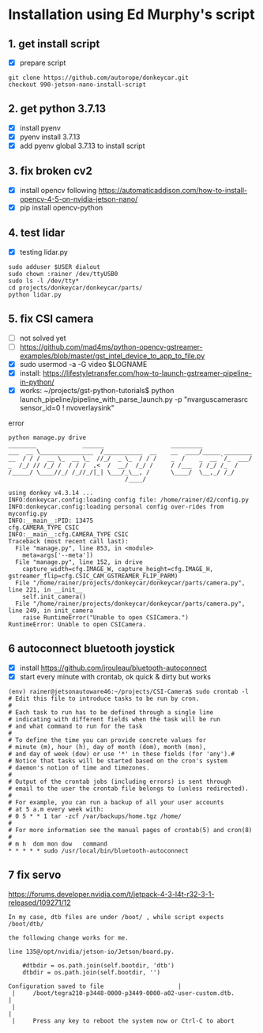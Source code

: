 # Installation using Ed Murphy's script

## 1. get install script 
- [x] prepare script
```
git clone https://github.com/autorope/donkeycar.git
checkout 990-jetson-nano-install-script
```
## 2. get python 3.7.13
- [x] install pyenv
- [x] pyenv install 3.7.13
- [x] add pyenv global 3.7.13 to install script

## 3. fix broken cv2
- [x] install opencv following https://automaticaddison.com/how-to-install-opencv-4-5-on-nvidia-jetson-nano/
- [x] pip install opencv-python

## 4. test lidar
- [x] testing lidar.py
```
sudo adduser $USER dialout
sudo chown :rainer /dev/ttyUSB0
sudo ls -l /dev/tty*
cd projects/donkeycar/donkeycar/parts/
python lidar.py 
```
## 5. fix CSI camera
- [ ] not solved yet
- [ ] https://github.com/mad4ms/python-opencv-gstreamer-examples/blob/master/gst_intel_device_to_app_to_file.py
- [x] sudo usermod -a -G video $LOGNAME
- [x] install: https://lifestyletransfer.com/how-to-launch-gstreamer-pipeline-in-python/
- [x] works: ~/projects/gst-python-tutorials$ python launch_pipeline/pipeline_with_parse_launch.py -p "nvarguscamerasrc sensor_id=0 ! nvoverlaysink"

error
```
python manage.py drive
________             ______                   _________              
___  __ \_______________  /___________  __    __  ____/_____ ________
__  / / /  __ \_  __ \_  //_/  _ \_  / / /    _  /    _  __ `/_  ___/
_  /_/ // /_/ /  / / /  ,<  /  __/  /_/ /     / /___  / /_/ /_  /    
/_____/ \____//_/ /_//_/|_| \___/_\__, /      \____/  \__,_/ /_/     
                                 /____/                              

using donkey v4.3.14 ...
INFO:donkeycar.config:loading config file: /home/rainer/d2/config.py
INFO:donkeycar.config:loading personal config over-rides from myconfig.py
INFO:__main__:PID: 13475
cfg.CAMERA_TYPE CSIC
INFO:__main__:cfg.CAMERA_TYPE CSIC
Traceback (most recent call last):
  File "manage.py", line 853, in <module>
    meta=args['--meta'])
  File "manage.py", line 152, in drive
    capture_width=cfg.IMAGE_W, capture_height=cfg.IMAGE_H, gstreamer_flip=cfg.CSIC_CAM_GSTREAMER_FLIP_PARM)
  File "/home/rainer/projects/donkeycar/donkeycar/parts/camera.py", line 221, in __init__
    self.init_camera()
  File "/home/rainer/projects/donkeycar/donkeycar/parts/camera.py", line 249, in init_camera
    raise RuntimeError("Unable to open CSICamera.")
RuntimeError: Unable to open CSICamera.

```

## 6 autoconnect bluetooth joystick
- [x] install https://github.com/jrouleau/bluetooth-autoconnect
- [x] start every minute with crontab, ok quick & dirty but works
```
(env) rainer@jetsonautoware46:~/projects/CSI-Camera$ sudo crontab -l
# Edit this file to introduce tasks to be run by cron.
# 
# Each task to run has to be defined through a single line
# indicating with different fields when the task will be run
# and what command to run for the task
# 
# To define the time you can provide concrete values for
# minute (m), hour (h), day of month (dom), month (mon),
# and day of week (dow) or use '*' in these fields (for 'any').# 
# Notice that tasks will be started based on the cron's system
# daemon's notion of time and timezones.
# 
# Output of the crontab jobs (including errors) is sent through
# email to the user the crontab file belongs to (unless redirected).
# 
# For example, you can run a backup of all your user accounts
# at 5 a.m every week with:
# 0 5 * * 1 tar -zcf /var/backups/home.tgz /home/
# 
# For more information see the manual pages of crontab(5) and cron(8)
# 
# m h  dom mon dow   command
* * * * * sudo /usr/local/bin/bluetooth-autoconnect
```

## 7 fix servo
https://forums.developer.nvidia.com/t/jetpack-4-3-l4t-r32-3-1-released/109271/12
```
In my case, dtb files are under /boot/ , while script expects /boot/dtb/

the following change works for me.

line 135@/opt/nvidia/jetson-io/Jetson/board.py.

    #dtbdir = os.path.join(self.bootdir, 'dtb')
    dtbdir = os.path.join(self.bootdir, '')
```
```
Configuration saved to file                     |
 |     /boot/tegra210-p3448-0000-p3449-0000-a02-user-custom.dtb.      |
 |                                                                    |
 |     Press any key to reboot the system now or Ctrl-C to abort 
```
